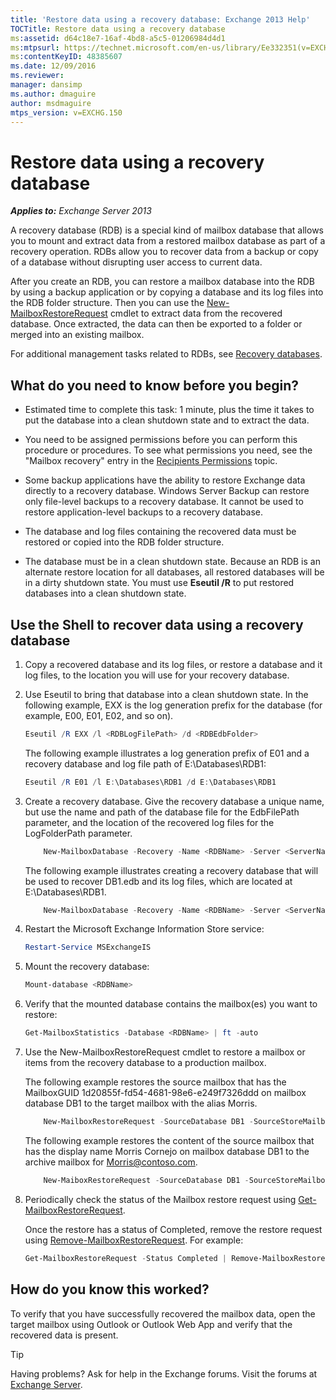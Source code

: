 ```yaml
---
title: 'Restore data using a recovery database: Exchange 2013 Help'
TOCTitle: Restore data using a recovery database
ms:assetid: d64c18e7-16af-4bd8-a5c5-01206984d4d1
ms:mtpsurl: https://technet.microsoft.com/en-us/library/Ee332351(v=EXCHG.150)
ms:contentKeyID: 48385607
ms.date: 12/09/2016
ms.reviewer: 
manager: dansimp
ms.author: dmaguire
author: msdmaguire
mtps_version: v=EXCHG.150
---
```


# Restore data using a recovery database

_**Applies to:** Exchange Server 2013_

A recovery database (RDB) is a special kind of mailbox database that allows you to mount and extract data from a restored mailbox database as part of a recovery operation. RDBs allow you to recover data from a backup or copy of a database without disrupting user access to current data.

After you create an RDB, you can restore a mailbox database into the RDB by using a backup application or by copying a database and its log files into the RDB folder structure. Then you can use the [New-MailboxRestoreRequest](https://technet.microsoft.com/en-us/library/ff829875\(v=exchg.150\)) cmdlet to extract data from the recovered database. Once extracted, the data can then be exported to a folder or merged into an existing mailbox.

For additional management tasks related to RDBs, see [Recovery databases](recovery-databases-exchange-2013-help.md).

## What do you need to know before you begin?

  - Estimated time to complete this task: 1 minute, plus the time it takes to put the database into a clean shutdown state and to extract the data.

  - You need to be assigned permissions before you can perform this procedure or procedures. To see what permissions you need, see the "Mailbox recovery" entry in the [Recipients Permissions](recipients-permissions-exchange-2013-help.md) topic.

  - Some backup applications have the ability to restore Exchange data directly to a recovery database. Windows Server Backup can restore only file-level backups to a recovery database. It cannot be used to restore application-level backups to a recovery database.

  - The database and log files containing the recovered data must be restored or copied into the RDB folder structure.

  - The database must be in a clean shutdown state. Because an RDB is an alternate restore location for all databases, all restored databases will be in a dirty shutdown state. You must use **Eseutil /R** to put restored databases into a clean shutdown state.

## Use the Shell to recover data using a recovery database

1. Copy a recovered database and its log files, or restore a database and it log files, to the location you will use for your recovery database.

2. Use Eseutil to bring that database into a clean shutdown state. In the following example, EXX is the log generation prefix for the database (for example, E00, E01, E02, and so on).

    ```powershell
    Eseutil /R EXX /l <RDBLogFilePath> /d <RDBEdbFolder>
    ```

    The following example illustrates a log generation prefix of E01 and a recovery database and log file path of E:\\Databases\\RDB1:

    ```powershell
    Eseutil /R E01 /l E:\Databases\RDB1 /d E:\Databases\RDB1
    ```

3. Create a recovery database. Give the recovery database a unique name, but use the name and path of the database file for the EdbFilePath parameter, and the location of the recovered log files for the LogFolderPath parameter.

    ```powershell
        New-MailboxDatabase -Recovery -Name <RDBName> -Server <ServerName> -EdbFilePath <RDBPathandFileName> -LogFolderPath <LogFilePath>
    ```

    The following example illustrates creating a recovery database that will be used to recover DB1.edb and its log files, which are located at E:\\Databases\\RDB1.

    ```powershell
        New-MailboxDatabase -Recovery -Name <RDBName> -Server <ServerName> -EdbFilePath "E:\Databases\RDB1\DB1.EDB" -LogFolderPath "E:\Databases\RDB1"
    ```

4. Restart the Microsoft Exchange Information Store service:

    ```powershell
    Restart-Service MSExchangeIS
    ```

5. Mount the recovery database:

    ```powershell
    Mount-database <RDBName>
    ```

6. Verify that the mounted database contains the mailbox(es) you want to restore:

    ```powershell
    Get-MailboxStatistics -Database <RDBName> | ft -auto
    ```

7. Use the New-MailboxRestoreRequest cmdlet to restore a mailbox or items from the recovery database to a production mailbox.

    The following example restores the source mailbox that has the MailboxGUID 1d20855f-fd54-4681-98e6-e249f7326ddd on mailbox database DB1 to the target mailbox with the alias Morris.

    ```powershell
        New-MailboxRestoreRequest -SourceDatabase DB1 -SourceStoreMailbox 1d20855f-fd54-4681-98e6-e249f7326ddd -TargetMailbox Morris
    ```

    The following example restores the content of the source mailbox that has the display name Morris Cornejo on mailbox database DB1 to the archive mailbox for Morris@contoso.com.

    ```powershell
        New-MaiboxRestoreRequest -SourceDatabase DB1 -SourceStoreMailbox "Morris Cornejo" -TargetMailbox Morris@contoso.com -TargetIsArchive
    ```

8. Periodically check the status of the Mailbox restore request using [Get-MailboxRestoreRequest](https://technet.microsoft.com/en-us/library/ff829907\(v=exchg.150\)).

    Once the restore has a status of Completed, remove the restore request using [Remove-MailboxRestoreRequest](https://technet.microsoft.com/en-us/library/ff829910\(v=exchg.150\)). For example:

    ```powershell
    Get-MailboxRestoreRequest -Status Completed | Remove-MailboxRestoreRequest
    ```

## How do you know this worked?

To verify that you have successfully recovered the mailbox data, open the target mailbox using Outlook or Outlook Web App and verify that the recovered data is present.

> [!TIP]
> Having problems? Ask for help in the Exchange forums. Visit the forums at [Exchange Server](https://go.microsoft.com/fwlink/p/?linkid=60612).
